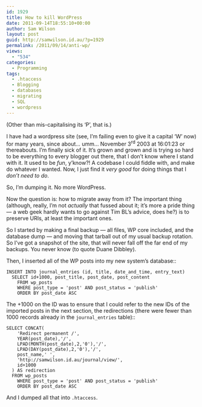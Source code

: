 ```yaml
---
id: 1929
title: How to kill WordPress
date: 2011-09-14T18:55:10+00:00
author: Sam Wilson
layout: post
guid: http://samwilson.id.au/?p=1929
permalink: /2011/09/14/anti-wp/
views:
  - "534"
categories:
  - Programming
tags:
  - .htaccess
  - Blogging
  - databases
  - migrating
  - SQL
  - wordpress
---
```

(Other than mis-capitalising its ‘P’, that is.)

I have had a wordpress site (see, I’m failing even to give it a capital ‘W’ now) for many years, since about… umm… November 3<sup>rd</sup> 2003 at 16:01:23 or thereabouts. I’m finally sick of it. It’s grown and grown and is trying so hard to be everything to every blogger out there, that I don’t know where I stand with it. It used to be _fun_, y’know?! A codebase I could fiddle with, and make do whatever I wanted. Now, I just find it _very good_ for doing things that I _don’t need to do_.

So, I’m dumping it. No more WordPress.

Now the question is: how to migrate away from it? The important thing (although, really, I’m not _actually_ that fussed about it; it’s more a pride thing — a web geek hardly wants to go against Tim BL’s advice, does he?) is to preserve URIs, at least the important ones.

So I started by making a final backup — all files, WP core included, and the database dump — and moving that tarball out of my usual backup rotation. So I’ve got a snapshot of the site, that will never fall off the far end of my backups. You never know (to quote Duane Dibbley).

Then, I inserted all of the WP posts into my new system’s database::

```
INSERT INTO journal_entries (id, title, date_and_time, entry_text)
  SELECT id+1000, post_title, post_date, post_content
    FROM wp_posts
    WHERE post_type = 'post' AND post_status = 'publish'
    ORDER BY post_date ASC
```

The +1000 on the ID was to ensure that I could refer to the new IDs of the imported posts in the next section, the redirections (there were fewer than 1000 records already in the `journal_entries` table)::

```
SELECT CONCAT(
    'Redirect permanent /',
    YEAR(post_date),'/',
    LPAD(MONTH(post_date),2,'0'),'/',
    LPAD(DAY(post_date),2,'0'),'/',
    post_name,' ',
    'http://samwilson.id.au/journal/view/',
    id+1000
  ) AS redirection
  FROM wp_posts
    WHERE post_type = 'post' AND post_status = 'publish'
    ORDER BY post_date ASC
```

And I dumped all that into `.htaccess`.